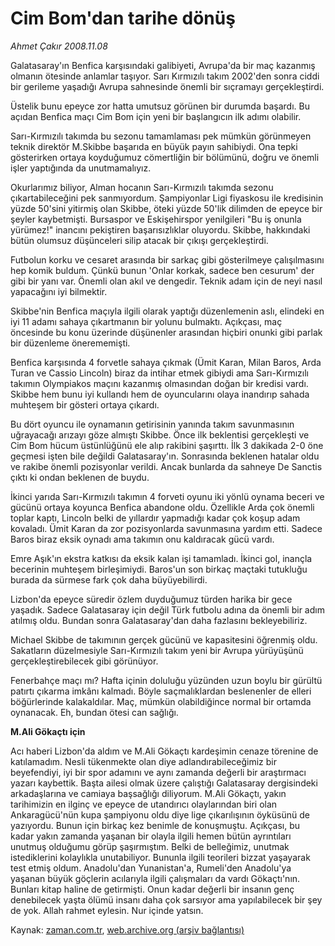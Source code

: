# Cim Bom'dan tarihe dönüş

*Ahmet Çakır 2008.11.08*

<tr><td class="metin" colspan="2" style="padding-top: 20px; padding-left: 5px; padding-right: 10px;">Galatasaray'ın Benfica karşısındaki galibiyeti, Avrupa'da bir maç kazanmış olmanın ötesinde anlamlar taşıyor. Sarı Kırmızılı takım 2002'den sonra ciddi bir gerileme yaşadığı Avrupa sahnesinde önemli bir sıçramayı gerçekleştirdi.</td></tr><tr><td class="metin" colspan="2" style="padding-top: 20px; padding-left: 5px; padding-right: 10px;"><p> Üstelik bunu epeyce zor hatta umutsuz görünen bir durumda başardı. Bu açıdan Benfica maçı Cim Bom için yeni bir başlangıcın ilk adımı olabilir.
<p> Sarı-Kırmızılı takımda bu sezonu tamamlaması pek mümkün görünmeyen teknik direktör M.Skibbe başarıda en büyük payın sahibiydi. Ona tepki gösterirken ortaya koyduğumuz cömertliğin bir bölümünü, doğru ve önemli işler yaptığında da unutmamalıyız.
<p> Okurlarımız biliyor, Alman hocanın Sarı-Kırmızılı takımda sezonu çıkartabileceğini pek sanmıyordum. Şampiyonlar Ligi fiyaskosu ile kredisinin yüzde 50'sini yitirmiş olan Skibbe, öteki yüzde 50'lik dilimden de epeyce bir şeyler kaybetmişti. Bursaspor ve Eskişehirspor yenilgileri "Bu iş onunla yürümez!" inancını pekiştiren başarısızlıklar oluyordu. Skibbe, hakkındaki bütün olumsuz düşünceleri silip atacak bir çıkışı gerçekleştirdi.
<p> Futbolun korku ve cesaret arasında bir sarkaç gibi gösterilmeye çalışılmasını hep komik buldum. Çünkü bunun 'Onlar korkak, sadece ben cesurum' der gibi bir yanı var. Önemli olan akıl ve dengedir. Teknik adam için de neyi nasıl yapacağını iyi bilmektir. 
<p> Skibbe'nin Benfica maçıyla ilgili olarak yaptığı düzenlemenin aslı, elindeki en iyi 11 adamı sahaya çıkartmanın bir yolunu bulmaktı. Açıkçası, maç öncesinde bu konu üzerinde düşünenler arasından hiçbiri onunki gibi parlak bir düzenleme önerememişti.
<p> Benfica karşısında 4 forvetle sahaya çıkmak (Ümit Karan, Milan Baros, Arda Turan ve Cassio Lincoln) biraz da intihar etmek gibiydi ama Sarı-Kırmızılı takımın Olympiakos maçını kazanmış olmasından doğan bir kredisi vardı. Skibbe hem bunu iyi kullandı hem de oyuncularını olaya inandırıp sahada muhteşem bir gösteri ortaya çıkardı.
<p> Bu dört oyuncu ile oynamanın getirisinin yanında takım savunmasının uğrayacağı arızayı göze almıştı Skibbe. Önce ilk beklentisi gerçekleşti ve Cim Bom hücum üstünlüğünü ele alıp rakibini şaşırttı. İlk 3 dakikada 2-0 öne geçmesi işten bile değildi Galatasaray'ın. Sonrasında beklenen hatalar oldu ve rakibe önemli pozisyonlar verildi. Ancak bunlarda da sahneye De Sanctis çıktı ki ondan beklenen de buydu.
<p> İkinci yarıda Sarı-Kırmızılı takımın 4 forveti oyunu iki yönlü oynama beceri ve gücünü ortaya koyunca Benfica abandone oldu. Özellikle Arda çok önemli toplar kaptı, Lincoln belki de yıllardır yapmadığı kadar çok koşup adam kovaladı. Ümit Karan da zor pozisyonlarda savunmasına yardım etti. Sadece Baros biraz eksik oynadı ama takımın onu kaldıracak gücü vardı.
<p> Emre Aşık'ın ekstra katkısı da eksik kalan işi tamamladı. İkinci gol, inançla becerinin muhteşem birleşimiydi. Baros'un son birkaç maçtaki tutukluğu burada da sürmese fark çok daha büyüyebilirdi.
<p> Lizbon'da epeyce süredir özlem duyduğumuz türden harika bir gece yaşadık. Sadece Galatasaray için değil Türk futbolu adına da önemli bir adım atılmış oldu. Bundan sonra Galatasaray'dan daha fazlasını bekleyebiliriz.
<p> Michael Skibbe de takımının gerçek gücünü ve kapasitesini öğrenmiş oldu. Sakatların düzelmesiyle Sarı-Kırmızılı takım yeni bir Avrupa yürüyüşünü gerçekleştirebilecek gibi görünüyor.
<p> Fenerbahçe maçı mı? Hafta içinin doluluğu yüzünden uzun boylu bir gürültü patırtı çıkarma imkânı kalmadı. Böyle saçmalıklardan beslenenler de elleri böğürlerinde kalakaldılar. Maç, mümkün olabildiğince normal bir ortamda oynanacak. Eh, bundan ötesi can sağlığı.
<p><b>M.Ali Gökaçtı için</b>
<p>Acı haberi Lizbon'da aldım ve M.Ali Gökaçtı kardeşimin cenaze törenine de katılamadım. Nesli tükenmekte olan diye adlandırabileceğimiz bir beyefendiyi, iyi bir spor adamını ve aynı zamanda değerli bir araştırmacı yazarı kaybettik. Başta ailesi olmak üzere çalıştığı Galatasaray dergisindeki arkadaşlarına ve camiaya başsağlığı diliyorum. M.Ali Gökaçtı, yakın tarihimizin en ilginç ve epeyce de utandırıcı olaylarından biri olan Ankaragücü'nün kupa şampiyonu oldu diye lige çıkarılışının öyküsünü de yazıyordu. Bunun için birkaç kez benimle de konuşmuştu. Açıkçası, bu kadar yakın zamanda yaşanan bir olayla ilgili hemen bütün ayrıntıları unutmuş olduğumu görüp şaşırmıştım. Belki de belleğimiz, unutmak istediklerini kolaylıkla unutabiliyor. Bununla ilgili teorileri bizzat yaşayarak test etmiş oldum. Anadolu'dan Yunanistan'a, Rumeli'den Anadolu'ya yaşanan büyük göçlerin acılarıyla ilgili çalışmaları da vardı Gökaçtı'nın. Bunları kitap haline de getirmişti. Onun kadar değerli bir insanın genç denebilecek yaşta ölümü insanı daha çok sarsıyor ama yapılabilecek bir şey de yok. Allah rahmet eylesin. Nur içinde yatsın. <br/></p></p></p></p></p></p></p></p></p></p></p></p></p></p></td></tr>

Kaynak: [zaman.com.tr](http://zaman.com.tr/yazar.do?yazino=758057), [web.archive.org (arşiv bağlantısı)](http://web.archive.org/web/20081113113926/http://www.zaman.com.tr:80/yazar.do?yazino=758057)
